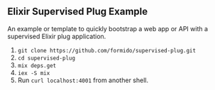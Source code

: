 Elixir Supervised Plug Example
-----------------

An example or template to quickly bootstrap a web app or API
with a supervised Elixir plug application.

1. `git clone https://github.com/formido/supervised-plug.git`
2. `cd supervised-plug`
3. `mix deps.get`
4. `iex -S mix`
5. Run `curl localhost:4001` from another shell.
